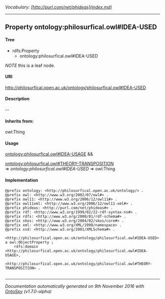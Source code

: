 _Vocabulary: [http://purl.com/net/phideas](index.md)_ 

---	
	




    


## Property ontology:philosurfical.owl#IDEA-USED


#### Tree

* rdfs:Property
    * ontology:philosurfical.owl#IDEA-USED





*NOTE* this is a leaf node.


#### URI
http://philosurfical.open.ac.uk/ontology/philosurfical.owl#IDEA-USED

#### Description
--


#### Inherits from:
owl:Thing



#### Usage


[ontology:philosurfical.owl#IDEA-USAGE](class-ontologyphilosurficalowlidea-usage.md) &amp;&amp;  

[ontology:philosurfical.owl#THEORY-TRANSPOSITION](class-ontologyphilosurficalowltheory-transposition.md) 
=&gt;&nbsp;_ontology:philosurfical.owl#IDEA-USED_&nbsp;=&gt;&nbsp;owl:Thing

#### Implementation
```
@prefix ontology: <http://philosurfical.open.ac.uk/ontology/> .
@prefix owl: <http://www.w3.org/2002/07/owl#> .
@prefix owl11: <http://www.w3.org/2006/12/owl11#> .
@prefix owl11xml: <http://www.w3.org/2006/12/owl11-xml#> .
@prefix phideas: <http://purl.com/net/phideas#> .
@prefix rdf: <http://www.w3.org/1999/02/22-rdf-syntax-ns#> .
@prefix rdfs: <http://www.w3.org/2000/01/rdf-schema#> .
@prefix skos: <http://www.w3.org/2004/02/skos/core#> .
@prefix xml: <http://www.w3.org/XML/1998/namespace> .
@prefix xsd: <http://www.w3.org/2001/XMLSchema#> .

<http://philosurfical.open.ac.uk/ontology/philosurfical.owl#IDEA-USED> a owl:ObjectProperty ;
    rdfs:domain <http://philosurfical.open.ac.uk/ontology/philosurfical.owl#IDEA-USAGE>,
        <http://philosurfical.open.ac.uk/ontology/philosurfical.owl#THEORY-TRANSPOSITION> .


```










---

_Documentation automatically generated on 9th November 2016 with [OntoSpy](http://ontospy.readthedocs.org/ "Open") (v1.7.0-alpha)_